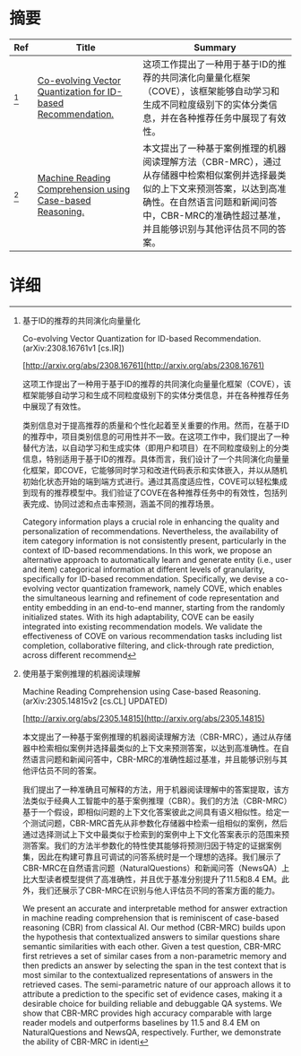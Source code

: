 # 摘要

| Ref | Title | Summary |
| --- | --- | --- |
| [^1] | [Co-evolving Vector Quantization for ID-based Recommendation.](http://arxiv.org/abs/2308.16761) | 这项工作提出了一种用于基于ID的推荐的共同演化向量量化框架（COVE），该框架能够自动学习和生成不同粒度级别下的实体分类信息，并在各种推荐任务中展现了有效性。 |
| [^2] | [Machine Reading Comprehension using Case-based Reasoning.](http://arxiv.org/abs/2305.14815) | 本文提出了一种基于案例推理的机器阅读理解方法（CBR-MRC），通过从存储器中检索相似案例并选择最类似的上下文来预测答案，以达到高准确性。在自然语言问题和新闻问答中，CBR-MRC的准确性超过基准，并且能够识别与其他评估员不同的答案。 |

# 详细

[^1]: 基于ID的推荐的共同演化向量量化

    Co-evolving Vector Quantization for ID-based Recommendation. (arXiv:2308.16761v1 [cs.IR])

    [http://arxiv.org/abs/2308.16761](http://arxiv.org/abs/2308.16761)

    这项工作提出了一种用于基于ID的推荐的共同演化向量量化框架（COVE），该框架能够自动学习和生成不同粒度级别下的实体分类信息，并在各种推荐任务中展现了有效性。

    

    类别信息对于提高推荐的质量和个性化起着至关重要的作用。然而，在基于ID的推荐中，项目类别信息的可用性并不一致。在这项工作中，我们提出了一种替代方法，以自动学习和生成实体（即用户和项目）在不同粒度级别上的分类信息，特别适用于基于ID的推荐。具体而言，我们设计了一个共同演化向量量化框架，即COVE，它能够同时学习和改进代码表示和实体嵌入，并以从随机初始化状态开始的端到端方式进行。通过其高度适应性，COVE可以轻松集成到现有的推荐模型中。我们验证了COVE在各种推荐任务中的有效性，包括列表完成、协同过滤和点击率预测，涵盖不同的推荐场景。

    Category information plays a crucial role in enhancing the quality and personalization of recommendations. Nevertheless, the availability of item category information is not consistently present, particularly in the context of ID-based recommendations. In this work, we propose an alternative approach to automatically learn and generate entity (i.e., user and item) categorical information at different levels of granularity, specifically for ID-based recommendation. Specifically, we devise a co-evolving vector quantization framework, namely COVE, which enables the simultaneous learning and refinement of code representation and entity embedding in an end-to-end manner, starting from the randomly initialized states. With its high adaptability, COVE can be easily integrated into existing recommendation models. We validate the effectiveness of COVE on various recommendation tasks including list completion, collaborative filtering, and click-through rate prediction, across different recommend
    
[^2]: 使用基于案例推理的机器阅读理解

    Machine Reading Comprehension using Case-based Reasoning. (arXiv:2305.14815v2 [cs.CL] UPDATED)

    [http://arxiv.org/abs/2305.14815](http://arxiv.org/abs/2305.14815)

    本文提出了一种基于案例推理的机器阅读理解方法（CBR-MRC），通过从存储器中检索相似案例并选择最类似的上下文来预测答案，以达到高准确性。在自然语言问题和新闻问答中，CBR-MRC的准确性超过基准，并且能够识别与其他评估员不同的答案。

    

    我们提出了一种准确且可解释的方法，用于机器阅读理解中的答案提取，该方法类似于经典人工智能中的基于案例推理（CBR）。我们的方法（CBR-MRC）基于一个假设，即相似问题的上下文化答案彼此之间具有语义相似性。给定一个测试问题，CBR-MRC首先从非参数化存储器中检索一组相似的案例，然后通过选择测试上下文中最类似于检索到的案例中上下文化答案表示的范围来预测答案。我们的方法半参数化的特性使其能够将预测归因于特定的证据案例集，因此在构建可靠且可调试的问答系统时是一个理想的选择。我们展示了CBR-MRC在自然语言问题（NaturalQuestions）和新闻问答（NewsQA）上比大型读者模型提供了高准确性，并且优于基准分别提升了11.5和8.4 EM。此外，我们还展示了CBR-MRC在识别与他人评估员不同的答案方面的能力。

    We present an accurate and interpretable method for answer extraction in machine reading comprehension that is reminiscent of case-based reasoning (CBR) from classical AI. Our method (CBR-MRC) builds upon the hypothesis that contextualized answers to similar questions share semantic similarities with each other. Given a test question, CBR-MRC first retrieves a set of similar cases from a non-parametric memory and then predicts an answer by selecting the span in the test context that is most similar to the contextualized representations of answers in the retrieved cases. The semi-parametric nature of our approach allows it to attribute a prediction to the specific set of evidence cases, making it a desirable choice for building reliable and debuggable QA systems. We show that CBR-MRC provides high accuracy comparable with large reader models and outperforms baselines by 11.5 and 8.4 EM on NaturalQuestions and NewsQA, respectively. Further, we demonstrate the ability of CBR-MRC in identi
    

